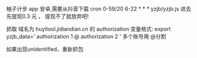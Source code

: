 柚子计步 app   安卓,需要从抖音下载 
cron 0-59/20 6-22 * * *  yzjb/yzjb.js 
进去先提现0.3 元 ， 提现不了就放弃吧!

抓取 域名为 huyitool.jidiandian.cn 的 authorization
变量格式: export yzjb_data=' authorization 1 @ authorization 2 '  多个账号用 @分割 

如果出现unidentified，重新抓包